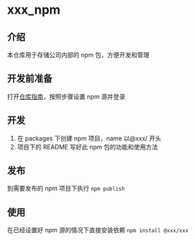 # xxx_npm

## 介绍

本仓库用于存储公司内部的 npm 包，方便开发和管理

## 开发前准备

打开[仓库指南]()，按照步骤设置 npm 源并登录

## 开发

1. 在 packages 下创建 npm 项目，name 以@xxx/ 开头
2. 项目下的 README 写好此 npm 包的功能和使用方法

## 发布

到需要发布的 npm 项目下执行 `npm publish`

## 使用

在已经设置好 npm 源的情况下直接安装依赖 `npm install @xxx/xxx`
